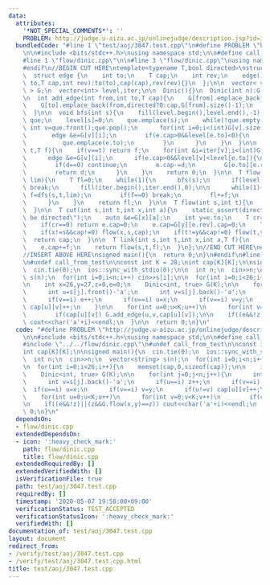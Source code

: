 ```yaml
---
data:
  attributes:
    '*NOT_SPECIAL_COMMENTS*': ''
    PROBLEM: http://judge.u-aizu.ac.jp/onlinejudge/description.jsp?id=3047
  bundledCode: "#line 1 \"test/aoj/3047.test.cpp\"\n#define PROBLEM \"http://judge.u-aizu.ac.jp/onlinejudge/description.jsp?id=3047\"\
    \n\n#include <bits/stdc++.h>\nusing namespace std;\n\n#define call_from_test\n\
    #line 1 \"flow/dinic.cpp\"\n\n#line 3 \"flow/dinic.cpp\"\nusing namespace std;\n\
    #endif\n//BEGIN CUT HERE\ntemplate<typename T,bool directed>\nstruct Dinic{\n\
    \  struct edge {\n    int to;\n    T cap;\n    int rev;\n    edge(){}\n    edge(int\
    \ to,T cap,int rev):to(to),cap(cap),rev(rev){}\n  };\n\n  vector< vector<edge>\
    \ > G;\n  vector<int> level,iter;\n\n  Dinic(){}\n  Dinic(int n):G(n),level(n),iter(n){}\n\
    \n  int add_edge(int from,int to,T cap){\n    G[from].emplace_back(to,cap,G[to].size());\n\
    \    G[to].emplace_back(from,directed?0:cap,G[from].size()-1);\n    return G[to].back().rev;\n\
    \  }\n\n  void bfs(int s){\n    fill(level.begin(),level.end(),-1);\n    queue<int>\
    \ que;\n    level[s]=0;\n    que.emplace(s);\n    while(!que.empty()){\n     \
    \ int v=que.front();que.pop();\n      for(int i=0;i<(int)G[v].size();i++){\n \
    \       edge &e=G[v][i];\n        if(e.cap>0&&level[e.to]<0){\n          level[e.to]=level[v]+1;\n\
    \          que.emplace(e.to);\n        }\n      }\n    }\n  }\n\n  T dfs(int v,int\
    \ t,T f){\n    if(v==t) return f;\n    for(int &i=iter[v];i<(int)G[v].size();i++){\n\
    \      edge &e=G[v][i];\n      if(e.cap>0&&level[v]<level[e.to]){\n        T d=dfs(e.to,t,min(f,e.cap));\n\
    \        if(d==0) continue;\n        e.cap-=d;\n        G[e.to][e.rev].cap+=d;\n\
    \        return d;\n      }\n    }\n    return 0;\n  }\n\n  T flow(int s,int t,T\
    \ lim){\n    T fl=0;\n    while(1){\n      bfs(s);\n      if(level[t]<0||lim==0)\
    \ break;\n      fill(iter.begin(),iter.end(),0);\n\n      while(1){\n        T\
    \ f=dfs(s,t,lim);\n        if(f==0) break;\n        fl+=f;\n        lim-=f;\n\
    \      }\n    }\n    return fl;\n  }\n\n  T flow(int s,int t){\n    return flow(s,t,numeric_limits<T>::max()/2);\n\
    \  }\n\n  T cut(int s,int t,int x,int a){\n    static_assert(directed, \"must\
    \ be directed\");\n    auto &e=G[x][a];\n    int y=e.to;\n    T cr=G[y][e.rev].cap;\n\
    \    if(cr==0) return e.cap=0;\n    e.cap=G[y][e.rev].cap=0;\n    T cap=cr-flow(x,y,cr);\n\
    \    if(x!=s&&cap!=0) flow(x,s,cap);\n    if(t!=y&&cap!=0) flow(t,y,cap);\n  \
    \  return cap;\n  }\n\n  T link(int s,int t,int x,int a,T f){\n    auto &e=G[x][a];\n\
    \    e.cap+=f;\n    return flow(s,t,f);\n  }\n};\n//END CUT HERE\n#ifndef call_from_test\n\
    //INSERT ABOVE HERE\nsigned main(){\n  return 0;\n}\n#endif\n#line 8 \"test/aoj/3047.test.cpp\"\
    \n#undef call_from_test\n\nconst int K = 28;\nint cap[K][K];\n\nsigned main(){\n\
    \  cin.tie(0);\n  ios::sync_with_stdio(0);\n\n  int n;\n  cin>>n;\n  vector<string>\
    \ s(n);\n  for(int i=0;i<n;i++) cin>>s[i];\n\n  for(int i=0;i<26;i++){\n    memset(cap,0,sizeof(cap));\n\
    \n    int x=26,y=27,z=0,e=0;\n    Dinic<int, true> G(K);\n\n    for(int j=0;j<n;j++){\n\
    \      int u=s[j].front()-'a';\n      int v=s[j].back()-'a';\n      if(u==i) z++;\n\
    \      if(v==i) e++;\n      if(u==i) u=x;\n      if(v==i) v=y;\n      if(u!=v)\
    \ cap[u][v]++;\n    }\n\n    for(int u=0;u<K;u++)\n      for(int v=0;v<K;v++)\n\
    \        if(cap[u][v]) G.add_edge(u,v,cap[u][v]);\n\n    if((e&&!z)||(z&&G.flow(x,y)==z))\
    \ cout<<char('a'+i)<<endl;\n  }\n\n  return 0;\n}\n"
  code: "#define PROBLEM \"http://judge.u-aizu.ac.jp/onlinejudge/description.jsp?id=3047\"\
    \n\n#include <bits/stdc++.h>\nusing namespace std;\n\n#define call_from_test\n\
    #include \"../../flow/dinic.cpp\"\n#undef call_from_test\n\nconst int K = 28;\n\
    int cap[K][K];\n\nsigned main(){\n  cin.tie(0);\n  ios::sync_with_stdio(0);\n\n\
    \  int n;\n  cin>>n;\n  vector<string> s(n);\n  for(int i=0;i<n;i++) cin>>s[i];\n\
    \n  for(int i=0;i<26;i++){\n    memset(cap,0,sizeof(cap));\n\n    int x=26,y=27,z=0,e=0;\n\
    \    Dinic<int, true> G(K);\n\n    for(int j=0;j<n;j++){\n      int u=s[j].front()-'a';\n\
    \      int v=s[j].back()-'a';\n      if(u==i) z++;\n      if(v==i) e++;\n    \
    \  if(u==i) u=x;\n      if(v==i) v=y;\n      if(u!=v) cap[u][v]++;\n    }\n\n\
    \    for(int u=0;u<K;u++)\n      for(int v=0;v<K;v++)\n        if(cap[u][v]) G.add_edge(u,v,cap[u][v]);\n\
    \n    if((e&&!z)||(z&&G.flow(x,y)==z)) cout<<char('a'+i)<<endl;\n  }\n\n  return\
    \ 0;\n}\n"
  dependsOn:
  - flow/dinic.cpp
  extendedDependsOn:
  - icon: ':heavy_check_mark:'
    path: flow/dinic.cpp
    title: flow/dinic.cpp
  extendedRequiredBy: []
  extendedVerifiedWith: []
  isVerificationFile: true
  path: test/aoj/3047.test.cpp
  requiredBy: []
  timestamp: '2020-05-07 19:58:00+09:00'
  verificationStatus: TEST_ACCEPTED
  verificationStatusIcon: ':heavy_check_mark:'
  verifiedWith: []
documentation_of: test/aoj/3047.test.cpp
layout: document
redirect_from:
- /verify/test/aoj/3047.test.cpp
- /verify/test/aoj/3047.test.cpp.html
title: test/aoj/3047.test.cpp
---
```

